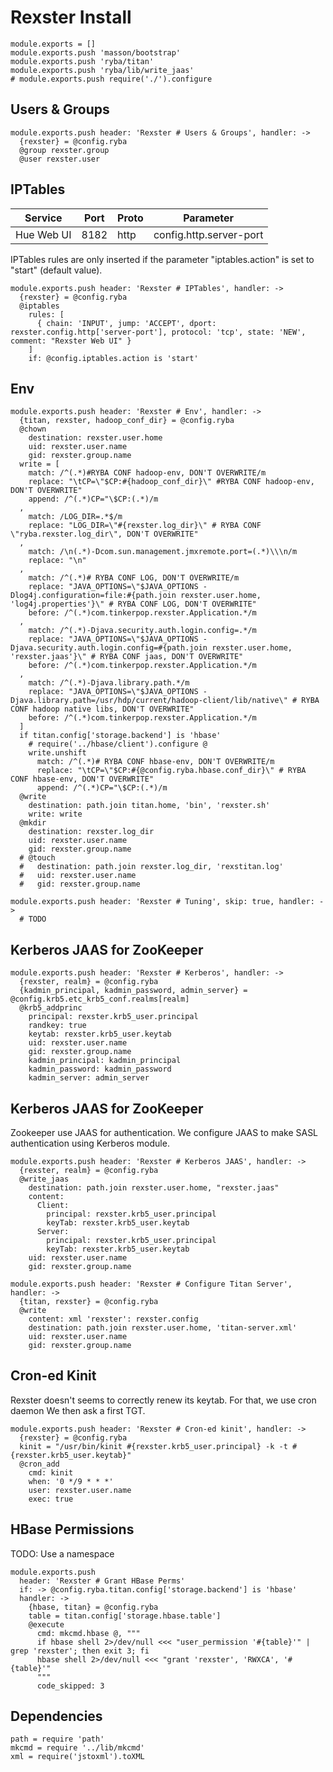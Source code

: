 
# Rexster Install

    module.exports = []
    module.exports.push 'masson/bootstrap'
    module.exports.push 'ryba/titan'
    module.exports.push 'ryba/lib/write_jaas'
    # module.exports.push require('./').configure

## Users & Groups

    module.exports.push header: 'Rexster # Users & Groups', handler: ->
      {rexster} = @config.ryba
      @group rexster.group
      @user rexster.user

## IPTables

| Service    | Port  | Proto | Parameter                  |
|------------|-------|-------|----------------------------|
| Hue Web UI | 8182  | http  | config.http.server-port    |

IPTables rules are only inserted if the parameter "iptables.action" is set to
"start" (default value).

    module.exports.push header: 'Rexster # IPTables', handler: ->
      {rexster} = @config.ryba
      @iptables
        rules: [
          { chain: 'INPUT', jump: 'ACCEPT', dport: rexster.config.http['server-port'], protocol: 'tcp', state: 'NEW', comment: "Rexster Web UI" }
        ]
        if: @config.iptables.action is 'start'

## Env

    module.exports.push header: 'Rexster # Env', handler: ->
      {titan, rexster, hadoop_conf_dir} = @config.ryba
      @chown
        destination: rexster.user.home
        uid: rexster.user.name
        gid: rexster.group.name
      write = [
        match: /^(.*)#RYBA CONF hadoop-env, DON'T OVERWRITE/m
        replace: "\tCP=\"$CP:#{hadoop_conf_dir}\" #RYBA CONF hadoop-env, DON'T OVERWRITE"
        append: /^(.*)CP="\$CP:(.*)/m
      ,
        match: /LOG_DIR=.*$/m
        replace: "LOG_DIR=\"#{rexster.log_dir}\" # RYBA CONF \"ryba.rexster.log_dir\", DON'T OVERWRITE"
      ,
        match: /\n(.*)-Dcom.sun.management.jmxremote.port=(.*)\\\n/m
        replace: "\n"
      ,
        match: /^(.*)# RYBA CONF LOG, DON'T OVERWRITE/m
        replace: "JAVA_OPTIONS=\"$JAVA_OPTIONS -Dlog4j.configuration=file:#{path.join rexster.user.home, 'log4j.properties'}\" # RYBA CONF LOG, DON'T OVERWRITE"
        before: /^(.*)com.tinkerpop.rexster.Application.*/m
      ,
        match: /^(.*)-Djava.security.auth.login.config=.*/m
        replace: "JAVA_OPTIONS=\"$JAVA_OPTIONS -Djava.security.auth.login.config=#{path.join rexster.user.home, 'rexster.jaas'}\" # RYBA CONF jaas, DON'T OVERWRITE"
        before: /^(.*)com.tinkerpop.rexster.Application.*/m
      ,
        match: /^(.*)-Djava.library.path.*/m
        replace: "JAVA_OPTIONS=\"$JAVA_OPTIONS -Djava.library.path=/usr/hdp/current/hadoop-client/lib/native\" # RYBA CONF hadoop native libs, DON'T OVERWRITE"
        before: /^(.*)com.tinkerpop.rexster.Application.*/m
      ]
      if titan.config['storage.backend'] is 'hbase'
        # require('../hbase/client').configure @
        write.unshift
          match: /^(.*)# RYBA CONF hbase-env, DON'T OVERWRITE/m
          replace: "\tCP=\"$CP:#{@config.ryba.hbase.conf_dir}\" # RYBA CONF hbase-env, DON'T OVERWRITE"
          append: /^(.*)CP="\$CP:(.*)/m
      @write
        destination: path.join titan.home, 'bin', 'rexster.sh'
        write: write
      @mkdir
        destination: rexster.log_dir
        uid: rexster.user.name
        gid: rexster.group.name
      # @touch
      #   destination: path.join rexster.log_dir, 'rexstitan.log'
      #   uid: rexster.user.name
      #   gid: rexster.group.name

    module.exports.push header: 'Rexster # Tuning', skip: true, handler: ->
      # TODO

## Kerberos JAAS for ZooKeeper

    module.exports.push header: 'Rexster # Kerberos', handler: ->
      {rexster, realm} = @config.ryba
      {kadmin_principal, kadmin_password, admin_server} = @config.krb5.etc_krb5_conf.realms[realm]
      @krb5_addprinc
        principal: rexster.krb5_user.principal
        randkey: true
        keytab: rexster.krb5_user.keytab
        uid: rexster.user.name
        gid: rexster.group.name
        kadmin_principal: kadmin_principal
        kadmin_password: kadmin_password
        kadmin_server: admin_server

## Kerberos JAAS for ZooKeeper

Zookeeper use JAAS for authentication. We configure JAAS to make SASL authentication using Kerberos module.

    module.exports.push header: 'Rexster # Kerberos JAAS', handler: ->
      {rexster, realm} = @config.ryba
      @write_jaas
        destination: path.join rexster.user.home, "rexster.jaas"
        content:
          Client:
            principal: rexster.krb5_user.principal
            keyTab: rexster.krb5_user.keytab
          Server:
            principal: rexster.krb5_user.principal
            keyTab: rexster.krb5_user.keytab
        uid: rexster.user.name
        gid: rexster.group.name

    module.exports.push header: 'Rexster # Configure Titan Server', handler: ->
      {titan, rexster} = @config.ryba
      @write
        content: xml 'rexster': rexster.config
        destination: path.join rexster.user.home, 'titan-server.xml'
        uid: rexster.user.name
        gid: rexster.group.name

## Cron-ed Kinit

Rexster doesn't seems to correctly renew its keytab. For that, we use cron daemon
We then ask a first TGT.

    module.exports.push header: 'Rexster # Cron-ed kinit', handler: ->
      {rexster} = @config.ryba
      kinit = "/usr/bin/kinit #{rexster.krb5_user.principal} -k -t #{rexster.krb5_user.keytab}"
      @cron_add
        cmd: kinit
        when: '0 */9 * * *'
        user: rexster.user.name
        exec: true

## HBase Permissions

TODO: Use a namespace

    module.exports.push
      header: 'Rexster # Grant HBase Perms'
      if: -> @config.ryba.titan.config['storage.backend'] is 'hbase'
      handler: ->
        {hbase, titan} = @config.ryba
        table = titan.config['storage.hbase.table']
        @execute
          cmd: mkcmd.hbase @, """
          if hbase shell 2>/dev/null <<< "user_permission '#{table}'" | grep 'rexster'; then exit 3; fi
          hbase shell 2>/dev/null <<< "grant 'rexster', 'RWXCA', '#{table}'"
          """
          code_skipped: 3

## Dependencies

    path = require 'path'
    mkcmd = require '../lib/mkcmd'
    xml = require('jstoxml').toXML
